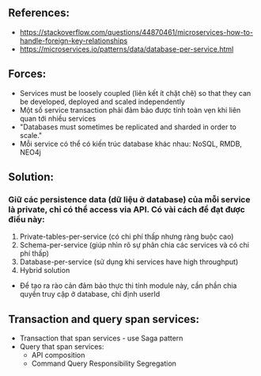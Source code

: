 ## References: 
- https://stackoverflow.com/questions/44870461/microservices-how-to-handle-foreign-key-relationships
- https://microservices.io/patterns/data/database-per-service.html

## Forces:
- Services must be loosely coupled (liên kết ít chặt chẽ) so that they can be developed, deployed and scaled independently
- Một số service transaction phải đảm bảo được tính toàn vẹn khi liên quan tới nhiều services
- "Databases must sometimes be replicated and sharded in order to scale." 
- Mỗi service có thể có kiến trúc database khác nhau: NoSQL, RMDB, NEO4j

## Solution:
### Giữ các persistence data (dữ liệu ở database) của mỗi service là private, chỉ có thể access via API. Có vài cách để đạt được điều này:
1. Private-tables-per-service (có chi phí thấp nhưng ràng buộc cao)
2. Schema-per-service   (giúp nhìn rõ sự phân chia các services và có chi phí thấp)
3. Database-per-service  (sử dụng khi services have high throughput)
4. Hybrid solution

- Để tạo ra rào cản đảm bảo thực thi tính module này, cần phần chia quyền truy cập ở database, chỉ định userId

## Transaction and query span services:
- Transaction that span services - use Saga pattern
- Query that span services: 
    - API composition
    - Command Query Responsibility Segregation

